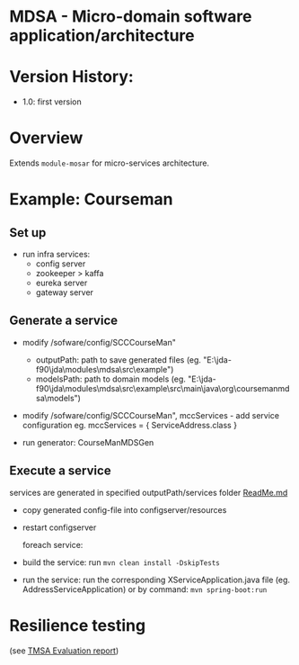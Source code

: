 MDSA - Micro-domain software application/architecture
=========
# Version History:
- 1.0: first version

# Overview
Extends `module-mosar` for micro-services architecture.

# Example: Courseman 
## Set up
- run infra services:
  - config server
  - zookeeper > kaffa
  - eureka server
  - gateway server

## Generate a service

- modify /sofware/config/SCCCourseMan"
    - outputPath: path to save generated files (eg. "E:\\jda-f90\\jda\\modules\\mdsa\\src\\example")
    - modelsPath: path to domain models (eg. "E:\\jda-f90\\jda\\modules\\mdsa\\src\\example\\src\\main\\java\\org\\coursemanmdsa\\models")

- modify /sofware/config/SCCCourseMan", mccServices - add service configuration
    eg. mccServices = {
        ServiceAddress.class
    }

- run generator: CourseManMDSGen

## Execute a service
services are generated in specified outputPath/services folder
[ReadMe.md](..%2F..%2F..%2F..%2F..%2Fjda-swgen%2Fopasys%2FReadMe.md)
- copy generated config-file into configserver/resources
- restart configserver

  foreach service:
- build the service: run `mvn clean install -DskipTests`
- run the service: run the corresponding XServiceApplication.java file (eg. AddressServiceApplication)
  or by command: `mvn spring-boot:run`

# Resilience testing
(see [TMSA Evaluation report](https://docs.google.com/document/d/1MO4gI4OxDuJWgh3_92eQL13ukzZtH1zzVGyG7fwDy78/edit#heading=h.nj3guu1yjdg0))